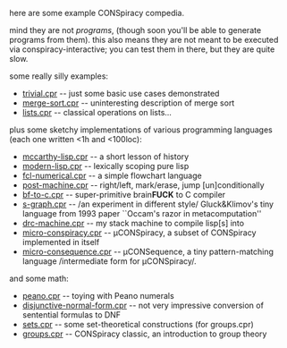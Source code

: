 here are some example CONSpiracy compedia.

mind they are not _programs_, (though soon you'll be able to generate programs from them). this also means they are not meant to be executed via conspiracy-interactive; you can test them in there, but they are quite slow.


some really silly examples:
- [trivial.cpr](trivial.cpr) -- just some basic use cases demonstrated
- [merge-sort.cpr](merge-sort.cpr) -- uninteresting description of merge sort
- [lists.cpr](lists.cpr) -- classical operations on lists...


plus some sketchy implementations of various programming languages (each one written <1h and <100loc):
- [mccarthy-lisp.cpr](mccarthy-lisp.cpr) -- a short lesson of history
- [modern-lisp.cpr](modern-lisp.cpr) -- lexically scoping pure lisp
- [fcl-numerical.cpr](fcl-numerical.cpr) -- a simple flowchart language
- [post-machine.cpr](post-machine.cpr) -- right/left, mark/erase, jump [un]conditionally
- [bf-to-c.cpr](bf-to-c.cpr) -- super-primitive brain**FUCK** to C compiler
- [s-graph.cpr](s-graph.cpr) -- /an experiment in different style/ Gluck&Klimov's tiny language from 1993 paper ``Occam's razor in metacomputation''
- [drc-machine.cpr](drc-machine.cpr) -- my stack machine to compile lisp[s] into
- [micro-conspiracy.cpr](micro-conspiracy.cpr) -- µCONSpiracy, a subset of CONSpiracy implemented in itself
- [micro-consequence.cpr](micro-consequence.cpr) -- µCONSequence, a tiny pattern-matching language /intermediate form for µCONSpiracy/.

and some math:
- [peano.cpr](peano.cpr) -- toying with Peano numerals
- [disjunctive-normal-form.cpr](disjunctive-normal-form.cpr) -- not very impressive conversion of sentential formulas to DNF
- [sets.cpr](sets.cpr) -- some set-theoretical constructions (for groups.cpr)
- [groups.cpr](groups.cpr) -- CONSpiracy classic, an introduction to group theory
